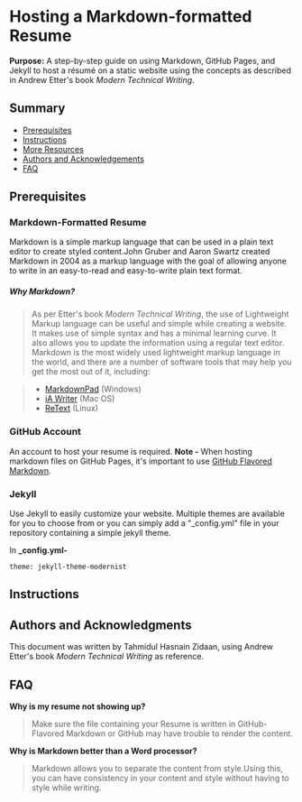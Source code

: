 # Hosting a Markdown-formatted Resume

**Purpose:** A step-by-step guide on using Markdown, GitHub Pages, and Jekyll to host a résumé on a static website using the concepts as described in Andrew Etter's book *Modern Technical Writing*.

## Summary
- [Prerequisites](#prerequisites)
- [Instructions](#instructions)
- [More Resources](#more-resources)
- [Authors and Acknowledgements](#authors-and-acknowledgments)
- [FAQ](#faq)


## Prerequisites

### Markdown-Formatted Resume
Markdown is a simple markup language that can be used in a plain text editor to create styled content.John Gruber and Aaron Swartz created Markdown in 2004 as a markup language with the goal of allowing anyone to write in an easy-to-read and easy-to-write plain text format. 

##### Why Markdown? 
>As per Etter's book *Modern Technical Writing*, the use of Lightweight Markup language can be useful and simple while creating a website.
It makes use of simple syntax and has a minimal learning curve.
It also allows you to update the information using a regular text editor.
Markdown is the most widely used lightweight markup language in the world, and there are a number of software tools that may help you get the most out of it, including: 

>* [MarkdownPad](http://markdownpad.com/) (Windows)
>* [iA Writer](https://ia.net/writer) (Mac OS)
>* [ReText](https://codepre.com/how-to-install-retext-restructuredtext-editor-in-ubuntu-a-markdown-editor-for-linux.html) (Linux)  



### GitHub Account
An account to host your resume is required.
**Note -** When hosting markdown files on GitHub Pages, it's important to use [GitHub Flavored Markdown](https://guides.github.com/features/mastering-markdown/).  

### Jekyll
Use Jekyll to easily customize your website. Multiple themes are available for you to choose from or you can simply add a "_config.yml" file in your repository containing a simple jekyll theme.

In **_config.yml-** 
```
theme: jekyll-theme-modernist
```


## Instructions



## Authors and Acknowledgments
This document was written by Tahmidul Hasnain Zidaan, using Andrew Etter's book *Modern Technical Writing* as reference.

## FAQ

**Why is my resume not showing up?**  
> Make sure the file containing your Resume is written in GitHub-Flavored Markdown or GitHub may have trouble to render the content.

**Why is Markdown better than a Word processor?**
> Markdown allows you to separate the content from style.Using this, you can have consistency in your content and style without having to style while writing.  